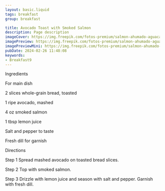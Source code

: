 ```yaml
---
layout: basic.liquid
tags: breakfast
group: breakfast

title: Avocado Toast with Smoked Salmon
description: Page description
imageCover: https://img.freepik.com/fotos-premium/salmon-ahumado-aguacate-sobre-tostadas-comida-desayuno_255424-4431.jpg
imagePreview: https://img.freepik.com/fotos-premium/salmon-ahumado-aguacate-sobre-tostadas-comida-desayuno_255424-4431.jpg
imagePreviewMini: https://img.freepik.com/fotos-premium/salmon-ahumado-aguacate-sobre-tostadas-comida-desayuno_255424-4431.jpg
pubDate: 2024-02-26 11:48:08
keywords:
- Breakfast9
---
```


Ingredients


For main dish

2 slices whole-grain bread, toasted

1 ripe avocado, mashed

4 oz smoked salmon

1 tbsp lemon juice

Salt and pepper to taste

Fresh dill for garnish

Directions

Step 1
Spread mashed avocado on toasted bread slices.


Step 2
Top with smoked salmon.


Step 3
Drizzle with lemon juice and season with salt and pepper. Garnish with fresh dill.


